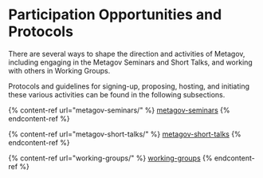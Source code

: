 # Participation Opportunities and Protocols

There are several ways to shape the direction and activities of Metagov, including engaging in the Metagov Seminars and Short Talks, and working with others in Working Groups.

Protocols and guidelines for signing-up, proposing, hosting, and initiating these various activities can be found in the following subsections. &#x20;

{% content-ref url="metagov-seminars/" %}
[metagov-seminars](metagov-seminars/)
{% endcontent-ref %}

{% content-ref url="metagov-short-talks/" %}
[metagov-short-talks](metagov-short-talks/)
{% endcontent-ref %}

{% content-ref url="working-groups/" %}
[working-groups](working-groups/)
{% endcontent-ref %}

